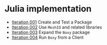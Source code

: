 # Julia implementation

* [Iteration 001](iteration_001.md) Create and Test a Package
* [Iteration 002](iteration_002.md) Use `MeshIO` and related libraries
* [Iteration 003](iteration_003.md) Expand the `Boxy` package
* [Iteration 004](iteration_004.md) Run `Boxy` from a Client
